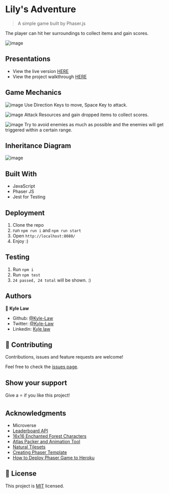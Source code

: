 # Lily's Adventure

> A simple game built by Phaser.js

The player can hit her surroundings to collect items and gain scores.

![image](https://user-images.githubusercontent.com/55923773/91373006-d7427400-e847-11ea-971e-d547b332ce13.png)

## Presentations

- View the live version [HERE](https://lily-adventure.herokuapp.com/)
- View the project walkthrough [HERE](https://www.loom.com/share/5176c65cf9d24a35a81ea65554b55595)

## Game Mechanics

![image](https://user-images.githubusercontent.com/55923773/91498313-1b8a4e80-e8f2-11ea-912a-19794bc89a95.png)
Use Direction Keys to move, Space Key to attack.

![image](https://user-images.githubusercontent.com/55923773/91498864-1da0dd00-e8f3-11ea-8249-1dba4bcedbd6.png)
Attack Resources and gain dropped items to collect scores.

![image](https://user-images.githubusercontent.com/55923773/91498800-fcd88780-e8f2-11ea-84f9-15f6bfbfab9a.png)
Try to avoid enemies as much as possible and the enemies will get triggered within a certain range.

## Inheritance Diagram

![image](https://user-images.githubusercontent.com/55923773/91498125-d1a16880-e8f1-11ea-8f01-9cdbd280a213.png)

## Built With

- JavaScript
- Phaser JS
- Jest for Testing

## Deployment

1. Clone the repo
2. run `npm run i` and `npm run start`
3. Open `http://localhost:8080/`
4. Enjoy :)

## Testing

1. Run `npm i`
2. Run `npm test`
3. `24 passed, 24 total` will be shown. :)

## Authors

👤 **Kyle Law**

- Github: [@Kyle-Law](https://github.com/Kyle-Law)
- Twitter: [@Kyle-Law](https://twitter.com/ZhunKhing)
- Linkedin: [Kyle law](https://www.linkedin.com/in/kyle-lawzhunkhing/)

## 🤝 Contributing

Contributions, issues and feature requests are welcome!

Feel free to check the [issues page](https://github.com/Kyle-Law/micro-reddit/issues?q=is%3Aissue+is%3Aopen+sort%3Aupdated-desc).

## Show your support

Give a ⭐️ if you like this project!

## Acknowledgments

- Microverse
- [Leaderboard API](https://www.notion.so/Leaderboard-API-service-24c0c3c116974ac49488d4eb0267ade3)
- [16x16 Enchanted Forest Characters](https://superdark.itch.io/enchanted-forest-characters)
- [Atlas Packer and Animation Tool](http://gammafp.com/tools/)
- [Natural Tilesets](https://stealthix.itch.io/rpg-nature-tileset?download)
- [Creating Phaser Template](https://phasertutorials.com/creating-a-phaser-3-template-part-1/)
- [How to Deploy Phaser Game to Heroku](https://medium.com/@diegoreyes1212/how-to-deploy-phaser-3-node-js-express-webpack-game-to-heroku-tutorial-8a813f31502c)

## 📝 License

This project is [MIT](LICENSE) licensed.
